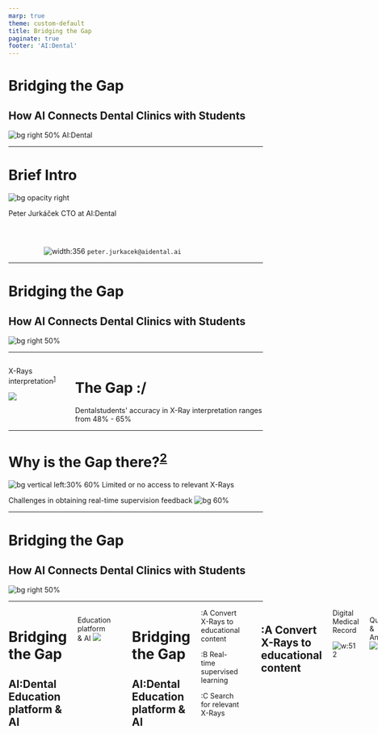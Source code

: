 ```yaml
---
marp: true
theme: custom-default
title: Bridging the Gap
paginate: true
footer: 'AI:Dental'
---
```


<!-- _paginate: skip -->
<!-- _footer: "" -->
# Bridging the Gap
## How <span class="aid">AI</span> Connects Dental Clinics with Students
![bg right 50%](img/image.png)
AI:Dental

---
<!-- _color: '#000' -->
<!-- _footer: "" -->
# Brief Intro
<!-- "Hi everyone, I'm [Your Name], the CTO of [Your AI Company]. Beyond the world of technology, I'm passionate about sports, enjoy a good cup of coffee, and appreciate the art of craft beer. Today, I'm not just here to talk tech; I'm open to connecting on shared interests. Scan the QR code on my Linked for a virtual meetup. Let's dig in"
-->
![bg opacity right](img/57e2696d-f37a-4111-8f3d-72bada4c77c5.JPG)

Peter Jurkáček
CTO at AI:Dental


<div class="aid" style="
text-align:center;
vertical-align:middle;
padding-top:30px;
width:412px;
">

![width:356](img/qr_1.png)
`peter.jurkacek@aidental.ai`
</div>
<!-- 
# Problem statement
- Studenti idu na kliniku nepripraveni
- Proces pridelovania stundetov na kliniky nie je transparentny
- Challanges in dental education
    - Curricular Relevance (Stream data from real clinics automatically)
    - Clinical Training Opportunities (Transform data to training materials)
    - Ethical and Legal Challenges (Consents)
    - Access to Education (Free)
- Students' and Professor's pain points
- Relatable story 
-->

<!-- References
https://www.ncbi.nlm.nih.gov/pmc/articles/PMC8238744/
https://pubmed.ncbi.nlm.nih.gov/30861309/ 
https://www.ncbi.nlm.nih.gov/pmc/articles/PMC9026102/
https://www.ncbi.nlm.nih.gov/pmc/articles/PMC5334326/
https://www.researchgate.net/publication/



(1996 Room for improvement? The accuracy of dental practitioners who diagnose bony pathoses with radiographs)[https://pubmed.ncbi.nlm.nih.gov/8665324/]
-->
---
# Bridging <span class="aid">the Gap</span>
## How AI Connects Dental Clinics with Students
![bg right 50%](img/image.png)
<!-- ---
To democratize dental health through AI by enhancing precision, affordability, and accessibility in education and patient care. 
Shaping the future of the dentistry through creating the conditions for everyone to access the affordable and personalised healthcare.  -->

---
<!-- Interpretation of dental X-rays is essential in making an accurate diagnosis, performing dental procedures, in evaluating procedural success and in documentation of dental and oral health 
- error-prone process, even for experts
- low-prevalence anomalies. it means that the condition is not commonly observed in the general population (Carotid artery calcifications)
-->

<!-- _footer: "1. 2022 Evaluation of radiographic interpretation skills of undergraduate dental students studying in a dental college of Punjab, India – A comparative study" -->
<div class="columns">
<div class="aid">

X-Rays interpretation<sup>[1]</sup>
<!-- ![](img/qexample.png) -->
![](img/pdentits-answers-H.png)

</div>
<div>

#
#
<h1>The Gap <span class="aid">:/</span></h1>
Dental<span class="aid">students' accuracy</span> in X-Ray interpretation ranges from <span class="aid">48% - 65%</span>

</div>
</div>

[1]: https://www.researchgate.net/publication/367683626_Evaluation_of_radiographic_interpretation_skills_of_undergraduate_dental_students_studying_in_a_dental_college_of_Punjab_India_-_A_comparative_study
---
<!-- _footer: "2. 2022 Dental Students’ Knowledge, Confidence, Ability, and Self-Reported Difficulties in Periodontal Education: A Mixed Method Pilot Study" -->
# <span class="aid">Why</span> is the Gap there?<sup>[2]</sup>
![bg vertical left:30% 60%](img/image-2.png)
<span class="aid">Limited</span> or <span class="aid">no access</span> to relevant X-Rays

Challenges in obtaining <span class="aid">real-time supervision</span> feedback
![bg 60%](img/image-3.png)

[2]: https://www.ncbi.nlm.nih.gov/pmc/articles/PMC9026102/

---
# <span class="aid">Bridging</span> the Gap
## How <span class="aid">AI</span> Connects Dental Clinics with Students
![bg right 50%](img/image-1.png)

---
<div class="columns">
<div>

# <span class="aid">Bridging</span> the Gap
## AI:Dental Education<br> platform & <span class="aid">AI</span>

</div>
<div>
<div class="aid">

Education platform & AI
![](img/edu_app.png)

</div>
</div>

---

<div class="columns">
<div>

# <span class="aid">Bridging</span> the Gap
## AI:Dental Education<br> platform & <span class="aid">AI</span>

</div>
<div>

<div>
<span class="aid">:A</span> Convert X-Rays to educational content

<span class="aid">:B</span> Real-time supervised learning

<span class="aid">:C</span> Search for relevant X-Rays


</div>
</div>

---
## <span class="aid">:A</span> <span class="aid">Convert X-Rays to educational content</span>

<div class="columns">
<div>
Digital Medical Record

![w:512](img/321b949b-b01d-49b0-97a8-75af270f5e98.jpg)
    <!-- ![w:256](EMR_semafor.png) -->
</div>
<div class="aid">

Questions & Answers
![w:512](img/edu_quiz.png)

</div>
</div>

---
<!-- _footer: "3. An Explainable Deep Learning Model to Prediction Dental Caries Using Panoramic Radiograph Images (2023)" -->
## <span class="aid">:B</span> <span class="aid">Real-time supervised learning</span>

<div class="columns">
<div>
Questions & Answers

![w:512](img/edu_quiz.png)
</div>
<div class="aid">

Solution explanation<sup>[3]</sup>
![w:512](img/grad-cam.png)

</div>
</div>

[3]: https://www.researchgate.net/publication/366946851_An_Explainable_Deep_Learning_Model_to_Prediction_Dental_Caries_Using_Panoramic_X-Ray_Images

---
<!-- _footer: "4. Dental CLAIRES: Contrastive LAnguage Image REtrieval Search for Dental Research (2023)" -->

<!-- 
https://www.sciencedirect.com/science/article/pii/S2772442523001491 
https://www.mdpi.com/2075-5309/13/2/275
https://www.ncbi.nlm.nih.gov/pmc/articles/PMC10283104/
-->
## <span class="aid">:C</span> <span class="aid">Search for relevant X-Rays</span>

<div class="columns">
<div>
Catalog of cases

![w:512](img/catalog.png)
</div>
<div class="aid">

Relevant X-Ray<sup>[4]</sup>
![w:512](img/case.png)

</div>
</div>

[4]: https://www.ncbi.nlm.nih.gov/pmc/articles/PMC10283104/

--- 
<div class="columns">
<div>
<h1>Let's collaborate <span class="aid">:D</span></h1>

- Universities
- Dental clinics
- Hospitals
- Researchers (Case Studies)
- AI companies

</div>
<div class="aid" style="
  text-align:center;
  vertical-align:middle;
  padding-top:30px;
  width:400px;
">

### Contact us

![width:356](img/qr_aid.png)

</div>
</div>

---
<!-- To democratize dental health through AI by enhancing precision, affordability, and accessibility in education and patient care. 
Shaping the future of the dentistry through creating the conditions for everyone to access the affordable and personalised healthcare. -->
<div class="columns">
<div>

# <span class="aid">AI:Dental </span> - The Bridge to better education in dental care

<span class="aid">:A</span> Convert X-Rays to educational content

<span class="aid">:B</span> Real-time supervised learning

<span class="aid">:C</span> Search for relevant X-Rays

<span class="aid">:D</span> AI-assisted diagnostics, save time and money

</div>
<div class="aid" style="
  text-align:center;
  vertical-align:middle;
  padding-top:30px;
  width:400px;
">

### Contact us
![width:356](img/qr_aid.png)

</div>
</div>

